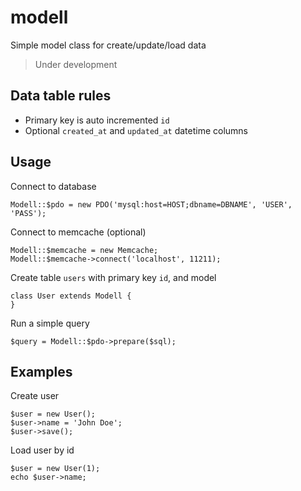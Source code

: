 modell
======

Simple model class for create/update/load data

> Under development


## Data table rules

- Primary key is auto incremented `id`
- Optional `created_at` and `updated_at` datetime columns


## Usage

Connect to database

```
Modell::$pdo = new PDO('mysql:host=HOST;dbname=DBNAME', 'USER', 'PASS');
```

Connect to memcache (optional)

```
Modell::$memcache = new Memcache;
Modell::$memcache->connect('localhost', 11211);
```

Create table `users` with primary key `id`, and model

```
class User extends Modell {
}
```

Run a simple query

```
$query = Modell::$pdo->prepare($sql);
```


## Examples

Create user

```
$user = new User();
$user->name = 'John Doe';
$user->save();
```

Load user by id

```
$user = new User(1);
echo $user->name;
```